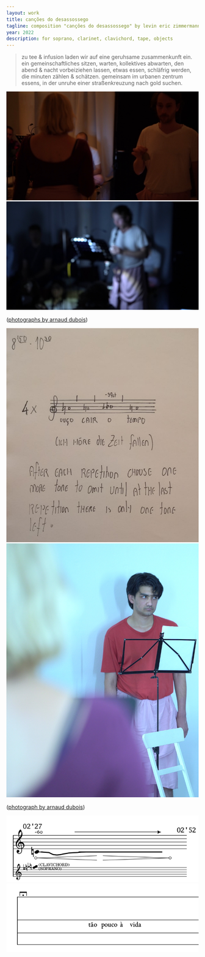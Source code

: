 ```yaml
---
layout: work
title: canções do desassossego
tagline: composition "canções do desassossego" by levin eric zimmermann
year: 2022
description: for soprano, clarinet, clavichord, tape, objects
---
```



> zu tee & infusion laden wir auf eine geruhsame zusammenkunft ein. ein gemeinschaftliches sitzen, warten, kollektives abwarten, den abend & nacht vorbeiziehen lassen, etwas essen, schläfrig werden, die minuten zählen & schätzen. gemeinsam im urbanen zentrum essens, in der unruhe einer straßenkreuzung nach gold suchen.

<img id="standard-75h" src="/assets/cdc/doc_31_0.jpg" alt="Performance frame"/>

<img id="standard-75h" src="/assets/cdc/doc_12_0.jpg" alt="Performance frame"/>

([photographs by arnaud dubois](https://www.instagram.com/arnaud_ditch))

<img id="standard-75h" src="/assets/cdc/31_soprano_score_end-processed.jpeg" alt="Score except of movement '6'"/>

<img id="standard-75h" src="/assets/cdc/doc_6_0.jpg" alt="Performance frame"/>

([photograph by arnaud dubois](https://www.instagram.com/arnaud_ditch))

<img id="standard-75h" src="/assets/cdc/clarinet_12_except.png" alt="Score except of movement '6'"/>

<img id="standard-75h" src="/assets/cdc/6_except.png" alt="Score except of movement '6'"/>

